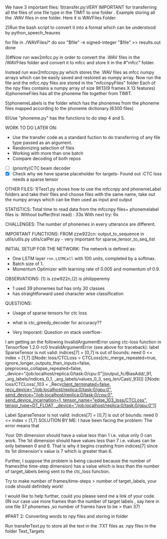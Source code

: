 We have 3 important files:
1)transfer.py:VERY IMPORTANT for transferring all the files of one file type in the TIMIT to one folder .
Example storing all the .WAV files in one folder. Here it is WAVFiles Folder.

2)Run the bash script to convert it into a format which can be understood by python_speech_feaures

for file in ./WAVFiles/*
do
    sox "$file" -e signed-integer "$file" >> results.out
done

3)#Now run wav2mfcc.py in order to convert the .WAV files in the /WAVFiles folder and convert it to mfcc and store it in the
  #"mfcc" folder.
    
Instead run wav2mfccnpy.py which stores the .WAV files as mfcc numpy arrays which can be easily saved and restored as numpy array.
Now run the file and the mfcc.npy files are stored in the "mfccnpyFiles" folder
 Each of the npy files contains a numpy array of size 9X13(9 frames X 13 features)
4)phonemeFiles has all the phoneme file together from TIMIT.

5)phonemeLabels is the folder which has the phonemes from the phoneme files mapped according to the phoneme dictionary.(6300 files)

6)Use "phoneme.py" has the functions to do step 4 and 5.


WORK TO DO LATER ON:
- Use the transfer code as a standard fuction to do transferring of any file type passed as an argument.
- Randomizing selection of files
- Working with more than one batch
- Compare decoding of both repos
- [ ] (priority)CTC beam decoder
- [X] Check why we have sparse placeholder for targets- Found out :CTC loss needs a sparse tensor

OTHER FILES:
1)Test1.py shows how to use the mfccnpy and phonemeLabel folders and take their files and choose files with the same name, take
 out the numpy arrays which can be then used as input and output

STATISTICS:
Total time to read data from the mfccnpy files+ phonemelabel files is:
    Without buffer(first read) : 33s
    With next try: 6s
    
CHALLENGES:
The number of phonemes in every utterance are different.

IMPORTANT FUNCTIONS:
FROM zzw922cn:
output_to_sequence in utils/utils.py
utils/calPer.py - very important for sparse_tensor_to_seq_list

INITIAL SETUP FOR THE NETWORK:
The network is defined as:
- One LSTM layer `rnn.LSTMCell` with 100 units, completed by a softmax.
- Batch size of 1.
- Momentum Optimizer with learning rate of 0.005 and momentum of 0.9.

OBSERVATIONS:
(1) is zzw922n,(2) is philipperemy
- 1 used 39 phonemes but has only 30 classes
- has straightforward used character wise classification

QUESTIONS:
- Usage of sparse tensors for ctc loss
- what is ctc_greedy_decoder for accuracy??

- Very Imporant:
Question on stack overflow-

I am getting an the following InvalidArgumentError using ctc-loss function in Tensorflow 1.2.0-rc0
InvalidArgumentError (see above for traceback): label SparseTensor is not valid: indices[7] = [0,7] is out of bounds: need 0 <= index < [1,7]
         [[Node: loss/CTCLoss = CTCLoss[ctc_merge_repeated=true, ignore_longer_outputs_than_inputs=false, preprocess_collapse_repeated=false, _device="/job:localhost/replica:0/task:0/cpu:0"](output_fc/BiasAdd/_91, _arg_labels/indices_0_1, _arg_labels/values_0_3, seq_len/Cast/_93)]]
         [[Node: loss/CTCLoss/_103 = _Recv[client_terminated=false, recv_device="/job:localhost/replica:0/task:0/gpu:0", send_device="/job:localhost/replica:0/task:0/cpu:0", send_device_incarnation=1, tensor_name="edge_103_loss/CTCLoss", tensor_type=DT_FLOAT, _device="/job:localhost/replica:0/task:0/gpu:0"]()]]
         
Label SparseTensor is not valid: indices[7] = [0,7] is out of bounds: need 0 <= index < [1,7]
SOLUTION BY ME:
I have been facing the problem: The error means that

Your 0th dimension should have a value less than 1 i.e. value only 0 can work.
The 1st dimension should have values less than 7 i.e. values can lie only between 0 and 6.
That is why it begins crashing from indices[7] since its 1st dimension's value is 7 which is greater than 6.

Further, I suppose the problem is being caused because the number of frames(the time-step dimension) has a value which is less than the number of target_labels being sent to the ctc_loss function.

Try to make number of frames/time-steps > number of target_labels, your code should definitely work!

I would like to help further, could you please send me a link of your code.
(IN our case use more frames than the number of target labels , say here in one file 37 phonemes ,so number of frames have to be > than 37)

#PART 2:
Converting words to npy files and storing in folder

Run transferText.py to store all the text in the .TXT files as .npy files in the folder Text_Targets
